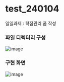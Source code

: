 # test_240104
일일과제 : 학점관리 폼 작성

### 파일 디렉터리 구성
![image](https://github.com/Eumnya415/test_240104/assets/145963611/949f73af-79f9-447e-a8ca-72be15439e21)

### 구현 화면
![image](https://github.com/Eumnya415/test_240104/assets/145963611/bfed4b6c-4bf3-4870-9f6c-37d9e2da804d)

